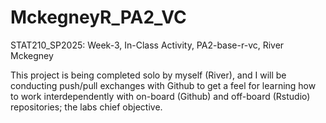 # MckegneyR_PA2_VC
STAT210_SP2025: Week-3, In-Class Activity, PA2-base-r-vc, River Mckegney

This project is being completed solo by myself (River), and I will be conducting push/pull exchanges with Github to get a feel for learning how to work interdependently with on-board (Github) and off-board (Rstudio) repositories; the labs chief objective.

